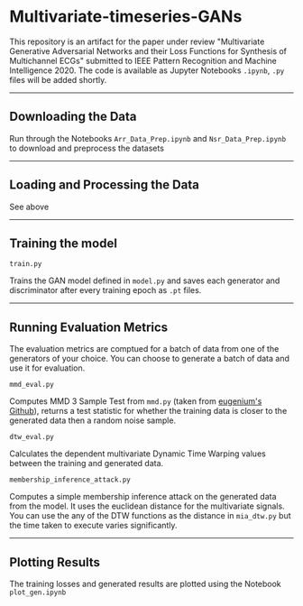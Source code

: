 # Multivariate-timeseries-GANs
This repository is an artifact for the paper under review "Multivariate Generative Adversarial Networks and their Loss Functions for Synthesis of Multichannel ECGs" submitted to IEEE Pattern Recognition and Machine Intelligence 2020.  The code is available as Jupyter Notebooks `.ipynb`, `.py` files will be added shortly.

----------------
## Downloading the Data
Run through the Notebooks `Arr_Data_Prep.ipynb` and `Nsr_Data_Prep.ipynb` to download and preprocess the datasets

----------------
## Loading and Processing the Data

See above

 ---------------
## Training the model
`train.py` 

Trains the GAN model defined in `model.py` and saves each generator and discriminator after every training epoch as `.pt` files.

 ---------------

## Running Evaluation Metrics

The evaluation metrics are comptued for a batch of data from one of the generators of your choice. You can choose to generate a batch of data and use it for evaluation.

`mmd_eval.py`

Computes MMD 3 Sample Test from `mmd.py` (taken from [eugenium's Github](https://github.com/eugenium/MMD)), returns a test statistic for whether the training data is closer to the generated data then a random noise sample.

`dtw_eval.py`

Calculates the dependent multivariate Dynamic Time Warping values between the training and generated data.

`membership_inference_attack.py`
 
 Computes a simple membership inference attack on the generated data from the model. It uses the euclidean distance for the multivariate signals. You can use the any of the DTW functions as the distance in `mia_dtw.py` but the time taken to execute varies significantly.
 
 
 ---------------

## Plotting Results

The training losses and generated results are plotted using the Notebook `plot_gen.ipynb`

